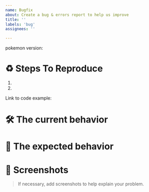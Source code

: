 ```yaml
---
name: Bugfix 
about: Create a bug & errors report to help us improve
title: ''
labels: 'bug'
assignees: ''

---
```


<!--
  Please provide a clear and concise description of what the bug is. Include
  screenshots if needed. Please test using the latest version of the relevant
  React packages to make sure your issue has not already been fixed.
-->

pokemon version:

# ♻️ Steps To Reproduce
1.
2.

<!--
  Your bug will get fixed much faster if we can run your code and it doesn't
  have dependencies other than React. Issues without reproduction steps or
  code examples may be immediately closed as not actionable.
-->

Link to code example:

<!--
  Please provide a CodeSandbox (https://codesandbox.io/s/new), a link to a
  repository on GitHub, or provide a minimal code example that reproduces the
  problem. You may provide a screenshot of the application if you think it is
  relevant to your bug report. Here are some tips for providing a minimal
  example: https://stackoverflow.com/help/mcve.
-->

# 🛠 The current behavior


# 🎯 The expected behavior


# 📸 Screenshots
> If necessary, add screenshots to help explain your problem.

